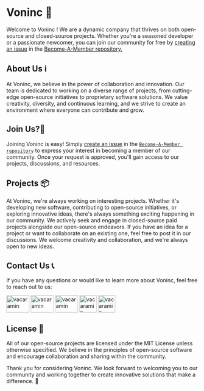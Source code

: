 # Voninc 🚀

Welcome to Voninc ! We are a dynamic company that thrives on both open-source and closed-source projects. Whether you're a seasoned developer or a passionate newcomer, you can join our community for free by [creating an issue](https://github.com/Voninc/Become-A-Member/issues/new/choose) in the [Become-A-Member repository.](https://github.com/Voninc/Become-A-Member) 

## About Us ℹ️

At Voninc, we believe in the power of collaboration and innovation. Our team is dedicated to working on a diverse range of projects, from cutting-edge open-source initiatives to proprietary software solutions. We value creativity, diversity, and continuous learning, and we strive to create an environment where everyone can contribute and grow.

## Join Us?🌟

Joining Voninc is easy! Simply [create an issue](https://github.com/Voninc/Become-A-Member/issues/new/choose) in the [`Become-A-Member repository`](https://github.com/Voninc/Become-A-Member)  to express your interest in becoming a member of our community. Once your request is approved, you'll gain access to our projects, discussions, and resources.

## Projects 📦

At Voninc, we're always working on interesting projects. Whether it's developing new software, contributing to open-source initiatives, or exploring innovative ideas, there's always something exciting happening in our community. We actively seek and engage in closed-source paid projects alongside our open-source endeavors. If you have an idea for a project or want to collaborate on an existing one, feel free to post it in our discussions. We welcome creativity and collaboration, and we're always open to new ideas.

## Contact Us 📞


If you have any questions or would like to learn more about Voninc, feel free to reach out to us:
<p align="left">
    <a href="https://wa.link/5x48ip" target="_blank"
      ><img
        align="center"
        src="https://raw.githubusercontent.com/rahuldkjain/github-profile-readme-generator/master/src/images/icons/Social/whatsapp.svg"
        alt="vacaramin"
        height="45"
        width="60"
    /></a>
    <a href="https://www.linkedin.com/company/101552762" target="_blank"
      ><img
        align="center"
        src="https://raw.githubusercontent.com/rahuldkjain/github-profile-readme-generator/master/src/images/icons/Social/linked-in-alt.svg"
        alt="vacaramin"
        height="45"
        width="60"
    /></a>
  <a href="https://www.upwork.com/agencies/1762841643175751680/" target="_blank"
      ><img
        align="center"
        src="https://cdn.worldvectorlogo.com/logos/upwork-roundedsquare-1.svg"
        alt="vacaramin"
        height="45"
        width="60"
        /></a>
  <a href="https://github.com/Voninc" target="_blank"
      ><img
        align="center"
        src="https://img.icons8.com/?size=48&id=AZOZNnY73haj&format=png"
        alt="vacaramin"
        height="45"
        /></a>
    <a href="mailto:vacaramin86@gmail.com" target="_blank"
      ><img
        align="center"
        src="https://static.vecteezy.com/system/resources/previews/009/973/213/non_2x/email-and-mail-icon-sign-symbol-design-free-png.png"
        alt="vacaramin"
        height="45"
        /></a>
  </p>

## License 📝

All of our open-source projects are licensed under the MIT License unless otherwise specified. We believe in the principles of open-source software and encourage collaboration and sharing within the community.

Thank you for considering Voninc. We look forward to welcoming you to our community and working together to create innovative solutions that make a difference. 🙌
